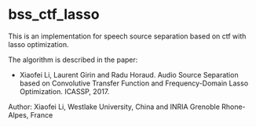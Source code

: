 # bss_ctf_lasso

This is an implementation for speech source separation based on ctf with lasso optimization.

The algorithm is described in the paper:

- Xiaofei Li, Laurent Girin and Radu Horaud. Audio Source Separation based on Convolutive 
Transfer Function and Frequency-Domain Lasso Optimization. ICASSP, 2017.

Author: Xiaofei Li, Westlake University, China and INRIA Grenoble Rhone-Alpes, France